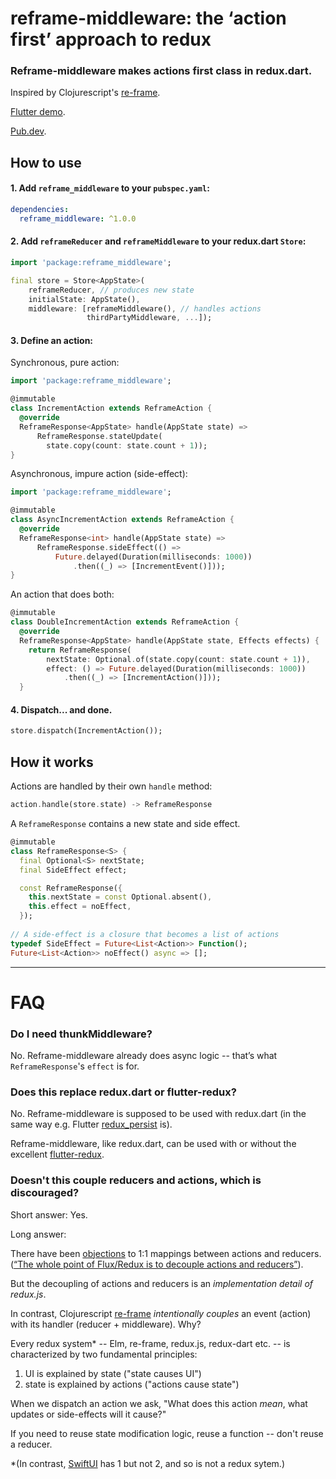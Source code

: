 # reframe-middleware: the ‘action first’ approach to redux
### Reframe-middleware makes actions first class in redux.dart. 

Inspired by Clojurescript's [re-frame](https://github.com/day8/re-frame). 

[Flutter demo](https://github.com/pianostringquartet/reframe-middleware-sample-app).

[Pub.dev](https://pub.dev/packages/reframe_middleware).

## How to use

#### 1. Add `reframe_middleware` to your `pubspec.yaml`:

```yaml
dependencies:
  reframe_middleware: ^1.0.0
``` 

#### 2. Add `reframeReducer` and `reframeMiddleware` to your redux.dart `Store`: 

```dart
import 'package:reframe_middleware';

final store = Store<AppState>(
	reframeReducer, // produces new state
    initialState: AppState(), 
    middleware: [reframeMiddleware(), // handles actions
	             thirdPartyMiddleware, ...]);
```


#### 3. Define an action: 

Synchronous, pure action:

```dart
import 'package:reframe_middleware';

@immutable
class IncrementAction extends ReframeAction {
  @override
  ReframeResponse<AppState> handle(AppState state) =>
      ReframeResponse.stateUpdate(
        state.copy(count: state.count + 1));
}
```

Asynchronous, impure action (side-effect):

```dart
import 'package:reframe_middleware';

@immutable
class AsyncIncrementAction extends ReframeAction {
  @override
  ReframeResponse<int> handle(AppState state) =>
      ReframeResponse.sideEffect(() =>
          Future.delayed(Duration(milliseconds: 1000))
              .then((_) => [IncrementEvent()]));
}
```

An action that does both:

```dart
@immutable
class DoubleIncrementAction extends ReframeAction {
  @override
  ReframeResponse<AppState> handle(AppState state, Effects effects) {
    return ReframeResponse(
        nextState: Optional.of(state.copy(count: state.count + 1)),
        effect: () => Future.delayed(Duration(milliseconds: 1000))
            .then((_) => [IncrementAction()]));
  }
```



#### 4. Dispatch... and done.

```dart
store.dispatch(IncrementAction());
```


## How it works


Actions are handled by their own `handle` method:

```dart
action.handle(store.state) -> ReframeResponse
``` 

A `ReframeResponse` contains a new state and side effect.

```dart
@immutable
class ReframeResponse<S> {
  final Optional<S> nextState;
  final SideEffect effect;

  const ReframeResponse({
    this.nextState = const Optional.absent(),
    this.effect = noEffect,
  });
  
// A side-effect is a closure that becomes a list of actions
typedef SideEffect = Future<List<Action>> Function();
Future<List<Action>> noEffect() async => [];
```


****

# FAQ

### Do I need thunkMiddleware?

No. Reframe-middleware already does async logic -- that’s what `ReframeResponse`'s `effect` is for.


### Does this replace redux.dart or flutter-redux?

No. Reframe-middleware is supposed to be used with redux.dart (in the same way e.g. Flutter [redux_persist](https://pub.dev/packages/redux_persist) is). 

Reframe-middleware, like redux.dart, can be used with or without the
excellent [flutter-redux](https://pub.dev/packages/flutter_redux).

### Doesn't this couple reducers and actions, which is discouraged?

Short answer: Yes. 

Long answer: 

There have been [objections](https://github.com/pitzcarraldo/reduxible/issues/8#issue-124545582) to 1:1 mappings between actions and reducers. ([“The whole point of Flux/Redux is to decouple actions and reducers”](https://github.com/reduxjs/redux/issues/1167)).

But the decoupling of actions and reducers is an *implementation detail of redux.js*. 

In contrast, Clojurescript [re-frame](https://github.com/day8/re-frame) *intentionally couples* an event (action) with its handler (reducer + middleware). Why?

Every redux system* -- Elm, re-frame, redux.js, redux-dart etc. -- is characterized by two fundamental principles:

1. UI is explained by state ("state causes UI")
2. state is explained by actions ("actions cause state")

When we dispatch an action we ask, "What does this action *mean*, what updates or side-effects will it cause?" 

If you need to reuse state modification logic, reuse a function -- don't reuse a reducer. 

*(In contrast, [SwiftUI](https://developer.apple.com/xcode/swiftui/) has 1 but not 2, and so is not a redux sytem.)

